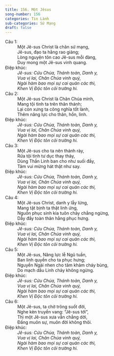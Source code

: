 ```yaml
---
title: 156. Một Jêsus
song-number: 156
categories: Tin Lành
sub-categories: Sứ Mạng
draft: false
---
```

<dl><dt>Câu 1:</dt><dd data-verse="1">Một Jê-sus Christ là chân sứ mạng, <br/>Jê-sus, đạo ta hằng rao giảng; <br/>Lòng nguyện tôn cao Jê-sus mỗi đàng, <br/>Duy mong một Jê-sus vinh quang. </dd><dt>Điệp khúc:</dt><dd data-chorus="1"><em>Jê-sus: Cứu Chúa, Thánh toàn, Danh y, <br/>Vua vị lai, Chân Chúa vinh quý, <br/>Ngài hàm bao mọi sự cai quản các thì, <br/>Khen Vị Độc tôn cõi trường hi. </em></dd><dt>Câu 2:</dt><dd data-verse="2">Một Jê-sus Christ là Chân Chúa mình, <br/>Mang tội tình ta trên thân thánh; <br/>Lại còn xưng ta công nghĩa tốt lành, <br/>Thêm năng lực cho thân, hồn, linh. </dd><dt>Điệp khúc:</dt><dd data-chorus="1"><em>Jê-sus: Cứu Chúa, Thánh toàn, Danh y, <br/>Vua vị lai, Chân Chúa vinh quý, <br/>Ngài hàm bao mọi sự cai quản các thì, <br/>Khen Vị Độc tôn cõi trường hi. </em></dd><dt>Câu 3:</dt><dd data-verse="3">Một Jê-sus cho ta nên thánh rày, <br/>Rửa tội tình tư dục thay thảy, <br/>Dùng Thần Linh ban cho như suối đầy, <br/>Tâm vui mừng hát thật như say. </dd><dt>Điệp khúc:</dt><dd data-chorus="1"><em>Jê-sus: Cứu Chúa, Thánh toàn, Danh y, <br/>Vua vị lai, Chân Chúa vinh quý, <br/>Ngài hàm bao mọi sự cai quản các thì, <br/>Khen Vị Độc tôn cõi trường hi. </em></dd><dt>Câu 4:</dt><dd data-verse="4">Một Jê-sus Christ, danh y lẫy lừng, <br/>Mang tật bịnh ta thật linh ứng, <br/>Nguồn phục sinh kia tuôn chảy chẳng ngừng, <br/>Dẫy đầy toàn thân hằng phục hưng. </dd><dt>Điệp khúc:</dt><dd data-chorus="1"><em>Jê-sus: Cứu Chúa, Thánh toàn, Danh y, <br/>Vua vị lai, Chân Chúa vinh quý, <br/>Ngài hàm bao mọi sự cai quản các thì, <br/>Khen Vị Độc tôn cõi trường hi. </em></dd><dt>Câu 5:</dt><dd data-verse="5">Một Jê-sus, Năng lực lễ Ngũ tuần, <br/>Ban linh quyền cho ta phục hưng; <br/>Nguyền Ngài nhen cho tâm khảm cháy bùng, <br/>Do mạch dầu Linh chảy không ngừng. </dd><dt>Điệp khúc:</dt><dd data-chorus="1"><em>Jê-sus: Cứu Chúa, Thánh toàn, Danh y, <br/>Vua vị lai, Chân Chúa vinh quý, <br/>Ngài hàm bao mọi sự cai quản các thì, <br/>Khen Vị Độc tôn cõi trường hi. </em></dd><dt>Câu 6:</dt><dd data-verse="6">Một Jê-sus, ta chờ trông suốt đời, <br/>Nghe kèn truyền vang: “Jê-sus tới”, <br/>Thì một Jê-sus xưa vẫn chẳng dời, <br/>Đấng muôn sự, muôn đời không thôi. </dd><dt>Điệp khúc:</dt><dd data-chorus="1"><em>Jê-sus: Cứu Chúa, Thánh toàn, Danh y, <br/>Vua vị lai, Chân Chúa vinh quý, <br/>Ngài hàm bao mọi sự cai quản các thì, <br/>Khen Vị Độc tôn cõi trường hi. </em></dd></dl>